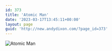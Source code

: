 ```yaml
---
id: 373
title: 'Atomic Man'
date: '2023-03-17T13:45:11+00:00'
layout: page
guid: 'http://new.andydixon.com/?page_id=373'
---
```


![Atomic Man](https://i0.wp.com/assets.g8x2.ldn.idrivee2-23.com/posters/Atomic%20Man%2001.jpg?w=1200&ssl=1 "Atomic Man")